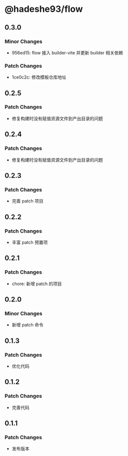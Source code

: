 # @hadeshe93/flow

## 0.3.0

### Minor Changes

- 956ed15: flow 接入 builder-vite 并更新 builder 相关依赖

### Patch Changes

- 1ce0c2c: 修改模板仓库地址

## 0.2.5

### Patch Changes

- 修复构建时没有赋值资源文件到产出目录的问题

## 0.2.4

### Patch Changes

- 修复构建时没有赋值资源文件到产出目录的问题

## 0.2.3

### Patch Changes

- 完善 patch 项目

## 0.2.2

### Patch Changes

- 丰富 patch 预置项

## 0.2.1

### Patch Changes

- chore: 新增 patch 的项目

## 0.2.0

### Minor Changes

- 新增 patch 命令

## 0.1.3

### Patch Changes

- 优化代码

## 0.1.2

### Patch Changes

- 完善代码

## 0.1.1

### Patch Changes

- 发布版本
